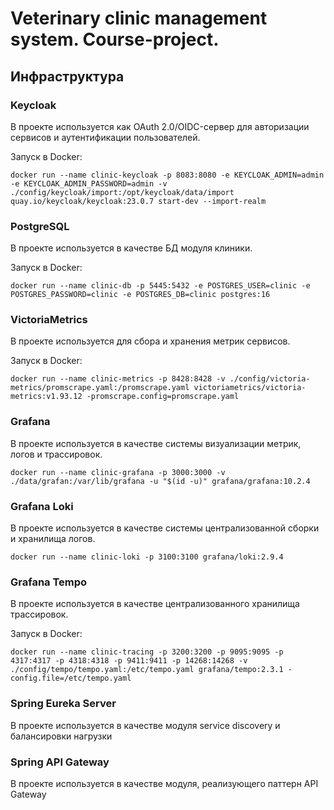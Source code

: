 # Veterinary clinic management system. Сourse-project.
## Инфраструктура
### Keycloak

В проекте используется как OAuth 2.0/OIDC-сервер для авторизации сервисов и аутентификации пользователей.

Запуск в Docker:

```shell
docker run --name clinic-keycloak -p 8083:8080 -e KEYCLOAK_ADMIN=admin -e KEYCLOAK_ADMIN_PASSWORD=admin -v ./config/keycloak/import:/opt/keycloak/data/import quay.io/keycloak/keycloak:23.0.7 start-dev --import-realm
```

### PostgreSQL

В проекте используется в качестве БД модуля клиники.

Запуск в Docker:

```shell
docker run --name clinic-db -p 5445:5432 -e POSTGRES_USER=clinic -e POSTGRES_PASSWORD=clinic -e POSTGRES_DB=clinic postgres:16
```

### VictoriaMetrics

В проекте используется для сбора и хранения метрик сервисов.

Запуск в Docker:

```shell
docker run --name clinic-metrics -p 8428:8428 -v ./config/victoria-metrics/promscrape.yaml:/promscrape.yaml victoriametrics/victoria-metrics:v1.93.12 -promscrape.config=promscrape.yaml
```

### Grafana

В проекте используется в качестве системы визуализации метрик, логов и трассировок.

```shell
docker run --name clinic-grafana -p 3000:3000 -v ./data/grafan:/var/lib/grafana -u "$(id -u)" grafana/grafana:10.2.4
```

### Grafana Loki

В проекте используется в качестве системы централизованной сборки и хранилища логов.

```shell
docker run --name clinic-loki -p 3100:3100 grafana/loki:2.9.4
```

### Grafana Tempo

В проекте используется в качестве централизованного хранилища трассировок.

Запуск в Docker:

```shell
docker run --name clinic-tracing -p 3200:3200 -p 9095:9095 -p 4317:4317 -p 4318:4318 -p 9411:9411 -p 14268:14268 -v ./config/tempo/tempo.yaml:/etc/tempo.yaml grafana/tempo:2.3.1 -config.file=/etc/tempo.yaml
```

### Spring Eureka Server

В проекте используется в качестве модуля service discovery и балансировки нагрузки

### Spring API Gateway

В проекте используется в качестве модуля, реализующего паттерн API Gateway
